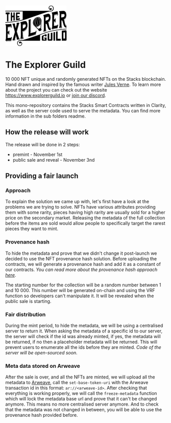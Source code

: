 ![Dev mode](assets/the-explorer-guild-logo.svg)

# The Explorer Guild

10 000 NFT unique and randomly generated NFTs on the Stacks blockchain. Hand drawn and inspired by the famous writer [Jules Verne](https://en.wikipedia.org/wiki/Jules_Verne). To learn more about the project you can check out the website https://www.explorerguild.io or [join our discord](https://discord.gg/X2Dbz3xbrs).

This mono-repository contains the Stacks Smart Contracts written in Clarity, as well as the server code used to serve the metadata. You can find more information in the sub folders readme.

## How the release will work

The release will be done in 2 steps:

- premint - November 1st
- public sale and reveal - November 3nd

## Providing a fair launch

### Approach

To explain the solution we came up with, let's first have a look at the problems we are trying to solve. NFTs have various attributes providing them with some rarity, pieces having high rarity are usually sold for a higher price on the secondary market. Releasing the metadata of the full collection before the items are sold would allow people to specifically target the rarest pieces they want to mint.

### Provenance hash

To hide the metadata and prove that we didn't change it post-launch we decided to use the NFT provenance hash solution. Before uploading the contracts, we will generate a provenance hash and add it as a constant of our contracts.
_You can read more about the provenance hash approach [here](https://medium.com/coinmonks/the-elegance-of-the-nft-provenance-hash-solution-823b39f99473)_.

The starting number for the collection will be a random number between 1 and 10 000. This number will be generated on-chain and using the VRF function so developers can't manipulate it. It will be revealed when the public sale is starting.

### Fair distribution

During the mint period, to hide the metadata, we will be using a centralised server to return it. When asking the metadata of a specific id to our server, the server will check if the id was already minted, if yes, the metadata will be returned, if no then a placeholder metadata will be returned. This will prevent users to enumerate all the ids before they are minted.
_Code of the server will be open-sourced soon._

### Meta data stored on Arweave

After the sale is over, and all the NFTs are minted, we will upload all the metadata to [Arweave](https://www.arweave.org/), call the `set-base-token-uri` with the Arweave transaction id in this format: `ar://<arweave-id>`. After checking that everything is working properly, we will call the `freeze-metadata` function which will lock the metadata base url and prove that it can't be changed anymore. This means no more centralised server anymore. And to check that the metadata was not changed in between, you will be able to use the provenance hash provided before.
